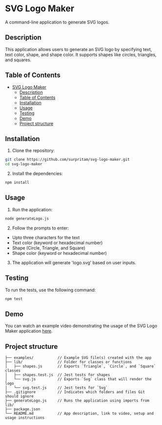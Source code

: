 # SVG Logo Maker

A command-line application to generate SVG logos.

## Description

This application allows users to generate an SVG logo by specifying text, text color, shape, and shape color. It supports shapes like circles, triangles, and squares.

## Table of Contents

- [SVG Logo Maker](#svg-logo-maker)
  - [Description](#description)
  - [Table of Contents](#table-of-contents)
  - [Installation](#installation)
  - [Usage](#usage)
  - [Testing](#testing)
  - [Demo](#demo)
  - [Project structure](#project-structure)

## Installation

1. Clone the repository:

 ```sh
 git clone https://github.com/surpritam/svg-logo-maker.git
 cd svg-logo-maker
  ```
2. Install the dependencies:
```sh
npm install
```
## Usage

1. Run the application:
```sh
node generateLogo.js
```
2. Follow the prompts to enter:
- Upto three characters for the text
- Text color (keyword or hexadecimal number)
- Shape (Circle, Triangle, and Square)
- Shape color (keyword or hexadecimal number)

3. The application will generate 'logo.svg' based on user inputs.

## Testing

To run the tests, use the following command:
```sh
npm test
```

## Demo
You can watch an example video demonstrating the usage of the SVG Logo Maker application [here](https://drive.google.com/file/d/1tFgeZvtYxLYbOdItLbVR1VYOMo-FWocn/view?usp=drive_link).

## Project structure
```
├── examples/           // Example SVG file(s) created with the app
├── lib/                // Folder for classes or functions
│   ├── shapes.js       // Exports `Triangle`, `Circle`, and `Square` classes
│   ├── shapes.test.js  // Jest tests for shapes
│   └── svg.js          // Exports `Svg` class that will render the logo
│   └── svg.test.js     // Jest tests for `Svg`
├── .gitignore          // Indicates which folders and files Git should ignore
├── generateLogo.js     // Runs the application using imports from lib/
├── package.json
└── README.md           // App description, link to video, setup and usage instructions
```
